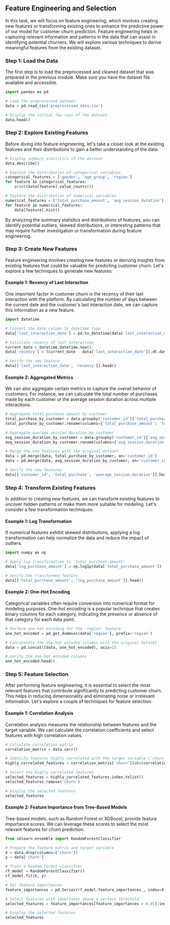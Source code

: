 
## Feature Engineering and Selection

In this task, we will focus on feature engineering, which involves creating new features or transforming existing ones to enhance the predictive power of our model for customer churn prediction. Feature engineering helps in capturing relevant information and patterns in the data that can assist in identifying potential churners. We will explore various techniques to derive meaningful features from the existing dataset.

### Step 1: Load the Data

The first step is to load the preprocessed and cleaned dataset that was prepared in the previous module. Make sure you have the dataset file available and accessible.

```python
import pandas as pd

# Load the preprocessed dataset
data = pd.read_csv('preprocessed_data.csv')

# Display the initial few rows of the dataset
data.head()
```

### Step 2: Explore Existing Features

Before diving into feature engineering, let's take a closer look at the existing features and their distributions to gain a better understanding of the data.

```python
# Display summary statistics of the dataset
data.describe()

# Explore the distribution of categorical variables
categorical_features = ['gender', 'age_group', 'region']
for feature in categorical_features:
    print(data[feature].value_counts())

# Explore the distribution of numerical variables
numerical_features = ['total_purchase_amount', 'avg_session_duration']
for feature in numerical_features:
    data[feature].hist()
```

By analyzing the summary statistics and distributions of features, you can identify potential outliers, skewed distributions, or interesting patterns that may require further investigation or transformation during feature engineering.

### Step 3: Create New Features

Feature engineering involves creating new features or deriving insights from existing features that could be valuable for predicting customer churn. Let's explore a few techniques to generate new features:

#### Example 1: Recency of Last Interaction

One important factor in customer churn is the recency of their last interaction with the platform. By calculating the number of days between the current date and the customer's last interaction date, we can capture this information as a new feature.

```python
import datetime

# Convert the date column to datetime type
data['last_interaction_date'] = pd.to_datetime(data['last_interaction_date'])

# Calculate recency of last interaction
current_date = datetime.datetime.now()
data['recency'] = (current_date - data['last_interaction_date']).dt.days

# Verify the new feature
data[['last_interaction_date', 'recency']].head()
```

#### Example 2: Aggregated Metrics

We can also aggregate certain metrics to capture the overall behavior of customers. For instance, we can calculate the total number of purchases made by each customer or the average session duration across multiple interactions.

```python
# Aggregate total purchase amount by customer
total_purchase_by_customer = data.groupby('customer_id')['total_purchase_amount'].sum().reset_index()
total_purchase_by_customer.rename(columns={'total_purchase_amount': 'total_purchase'}, inplace=True)

# Aggregate average session duration by customer
avg_session_duration_by_customer = data.groupby('customer_id')['avg_session_duration'].mean().reset_index()
avg_session_duration_by_customer.rename(columns={'avg_session_duration': 'average_session_duration'}, inplace=True)

# Merge the new features with the original dataset
data = pd.merge(data, total_purchase_by_customer, on='customer_id')
data = pd.merge(data, avg_session_duration_by_customer, on='customer_id')

# Verify the new features
data[['customer_id', 'total_purchase', 'average_session_duration']].head()
```

### Step 4: Transform Existing Features

In addition to creating new features, we can transform existing features to uncover hidden patterns or make them more suitable for modeling. Let's consider a few transformation techniques:

#### Example 1: Log Transformation

If numerical features exhibit skewed distributions, applying a log transformation can help normalize the data and reduce the impact of outliers.

```python
import numpy as np

# Apply log transformation to 'total_purchase_amount'
data['log_purchase_amount'] = np.log1p(data['total_purchase_amount'])

# Verify the transformed feature
data[['total_purchase_amount', 'log_purchase_amount']].head()
```

#### Example 2: One-Hot Encoding

Categorical variables often require conversion into numerical format for modeling purposes. One-hot encoding is a popular technique that creates binary columns for each category, indicating the presence or absence of that category for each data point.

```python
# Perform one-hot encoding for the 'region' feature
one_hot_encoded = pd.get_dummies(data['region'], prefix='region')

# Concatenate the one-hot encoded columns with the original dataset
data = pd.concat([data, one_hot_encoded], axis=1)

# Verify the one-hot encoded columns
one_hot_encoded.head()
```

### Step 5: Feature Selection

After performing feature engineering, it is essential to select the most relevant features that contribute significantly to predicting customer churn. This helps in reducing dimensionality and eliminating noise or irrelevant information. Let's explore a couple of techniques for feature selection:

#### Example 1: Correlation Analysis

Correlation analysis measures the relationship between features and the target variable. We can calculate the correlation coefficients and select features with high correlation values.

```python
# Calculate correlation matrix
correlation_matrix = data.corr()

# Identify features highly correlated with the target variable ('churn')
highly_correlated_features = correlation_matrix['churn'][abs(correlation_matrix['churn']) > 0.1]

# Select the highly correlated features
selected_features = highly_correlated_features.index.tolist()
selected_features.remove('churn')

# Display the selected features
selected_features
```

#### Example 2: Feature Importance from Tree-Based Models

Tree-based models, such as Random Forest or XGBoost, provide feature importance scores. We can leverage these scores to select the most relevant features for churn prediction.

```python
from sklearn.ensemble import RandomForestClassifier

# Prepare the feature matrix and target variable
X = data.drop(columns=['churn'])
y = data['churn']

# Train a Random Forest classifier
rf_model = RandomForestClassifier()
rf_model.fit(X, y)

# Get feature importances
feature_importances = pd.Series(rf_model.feature_importances_, index=X.columns).sort_values(ascending=False)

# Select features with importance above a certain threshold
selected_features = feature_importances[feature_importances > 0.01].index.tolist()

# Display the selected features
selected_features
```

